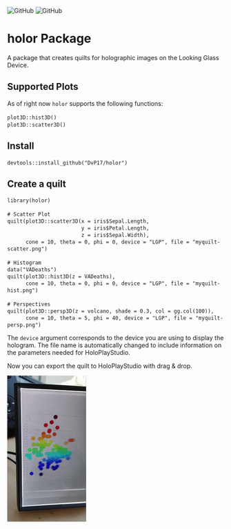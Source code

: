 ![GitHub](https://img.shields.io/github/r-package/v/DvP17/holor) ![GitHub](https://img.shields.io/github/license/DvP17/holor)

# holor Package

A package that creates quilts for holographic images on the Looking Glass Device.

## Supported Plots

As of right now `holor` supports the following functions:

`plot3D::hist3D()` <br>
`plot3D::scatter3D()` 


## Install

```{r}
devtools::install_github("DvP17/holor")
```

## Create a quilt

```{r example-quilts}
library(holor)

# Scatter Plot
quilt(plot3D::scatter3D(x = iris$Sepal.Length,
                        y = iris$Petal.Length,
                        z = iris$Sepal.Width),
      cone = 10, theta = 0, phi = 0, device = "LGP", file = "myquilt-scatter.png")

# Histogram
data("VADeaths")
quilt(plot3D::hist3D(z = VADeaths),
      cone = 10, theta = 0, phi = 0, device = "LGP", file = "myquilt-hist.png")

# Perspectives
quilt(plot3D::persp3D(z = volcano, shade = 0.3, col = gg.col(100)),
      cone = 10, theta = 5, phi = 40, device = "LGP", file = "myquilt-persp.png")
```

The `device` argument corresponds to the device you are using to display the hologram. The file name is automatically changed to include information on the parameters needed for HoloPlayStudio.

Now you can export the quilt to HoloPlayStudio with drag & drop.

![](holor-scatter-example.gif)
